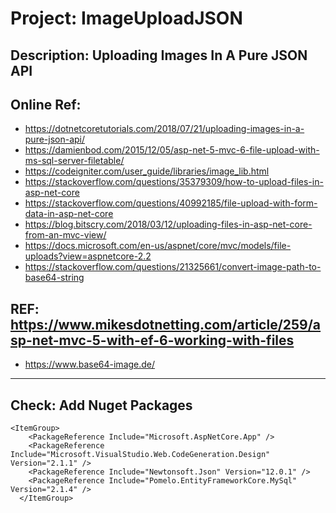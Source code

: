# Project: ImageUploadJSON
## Description: Uploading Images In A Pure JSON API
## Online Ref: 
* https://dotnetcoretutorials.com/2018/07/21/uploading-images-in-a-pure-json-api/
* https://damienbod.com/2015/12/05/asp-net-5-mvc-6-file-upload-with-ms-sql-server-filetable/
* https://codeigniter.com/user_guide/libraries/image_lib.html
* https://stackoverflow.com/questions/35379309/how-to-upload-files-in-asp-net-core
* https://stackoverflow.com/questions/40992185/file-upload-with-form-data-in-asp-net-core
* https://blog.bitscry.com/2018/03/12/uploading-files-in-asp-net-core-from-an-mvc-view/
* https://docs.microsoft.com/en-us/aspnet/core/mvc/models/file-uploads?view=aspnetcore-2.2
* https://stackoverflow.com/questions/21325661/convert-image-path-to-base64-string
## REF: https://www.mikesdotnetting.com/article/259/asp-net-mvc-5-with-ef-6-working-with-files
* https://www.base64-image.de/

***
## Check: Add Nuget Packages
```
<ItemGroup>
    <PackageReference Include="Microsoft.AspNetCore.App" />
    <PackageReference Include="Microsoft.VisualStudio.Web.CodeGeneration.Design" Version="2.1.1" />
    <PackageReference Include="Newtonsoft.Json" Version="12.0.1" />
    <PackageReference Include="Pomelo.EntityFrameworkCore.MySql" Version="2.1.4" />
  </ItemGroup>
  ```
